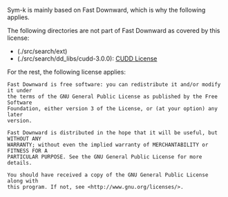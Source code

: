 Sym-k is mainly based on Fast Downward, which is why the following applies.

The following directories are not part of Fast Downward as covered by this
license:

* (./src/search/ext)
* (./src/search/dd_libs/cudd-3.0.0): [CUDD License](./src/search/dd_libs/cudd-3.0.0/LICENSE) 

For the rest, the following license applies:

```
Fast Downward is free software: you can redistribute it and/or modify it under
the terms of the GNU General Public License as published by the Free Software
Foundation, either version 3 of the License, or (at your option) any later
version.

Fast Downward is distributed in the hope that it will be useful, but WITHOUT ANY
WARRANTY; without even the implied warranty of MERCHANTABILITY or FITNESS FOR A
PARTICULAR PURPOSE. See the GNU General Public License for more details.

You should have received a copy of the GNU General Public License along with
this program. If not, see <http://www.gnu.org/licenses/>.
```
